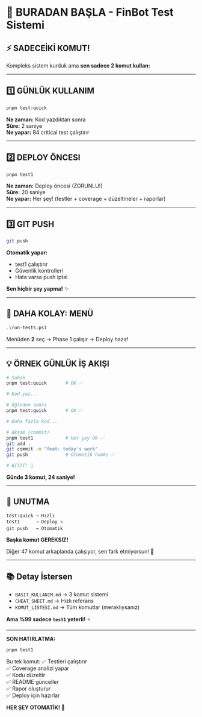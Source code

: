 # 🚀 BURADAN BAŞLA - FinBot Test Sistemi

## ⚡ SADECEİKİ KOMUT!

Kompleks sistem kurduk ama **sen sadece 2 komut kullan:**

---

## 1️⃣ GÜNLÜK KULLANIM

```bash
pnpm test:quick
```

**Ne zaman:** Kod yazdıktan sonra  
**Süre:** 2 saniye  
**Ne yapar:** 84 critical test çalıştırır

---

## 2️⃣ DEPLOY ÖNCESI

```bash
pnpm test1
```

**Ne zaman:** Deploy öncesi (ZORUNLU!)  
**Süre:** 20 saniye  
**Ne yapar:** Her şey! (testler + coverage + düzeltmeler + raporlar)

---

## 3️⃣ GIT PUSH

```bash
git push
```

**Otomatik yapar:**

- test1 çalıştırır
- Güvenlik kontrolleri
- Hata varsa push iptal

**Sen hiçbir şey yapma!** ✨

---

## 🎨 DAHA KOLAY: MENÜ

```bash
.\run-tests.ps1
```

Menüden **2** seç → Phase 1 çalışır → Deploy hazır!

---

## 💡 ÖRNEK GÜNLÜK İŞ AKIŞI

```bash
# Sabah
pnpm test:quick       # OK ✅

# Kod yaz...

# Öğleden sonra
pnpm test:quick       # OK ✅

# Daha fazla kod...

# Akşam (commit)
pnpm test1            # Her şey OK ✅
git add .
git commit -m "feat: today's work"
git push              # Otomatik hooks ✅

# BİTTİ! 🎉
```

**Günde 3 komut, 24 saniye!**

---

## 🎯 UNUTMA

```
test:quick → Hızlı
test1      → Deploy ⭐
git push   → Otomatik
```

**Başka komut GEREKSIZ!**

Diğer 47 komut arkaplanda çalışıyor, sen fark etmiyorsun! 🚀

---

## 📚 Detay İstersen

- `BASIT_KULLANIM.md` → 3 komut sistemi
- `CHEAT_SHEET.md` → Hızlı referans
- `KOMUT_LISTESI.md` → Tüm komutlar (meraklıysanız)

**Ama %99 sadece `test1` yeterli!** ⭐

---

**SON HATIRLATMA:**

```bash
pnpm test1
```

Bu tek komut:
✅ Testleri çalıştırır  
✅ Coverage analizi yapar  
✅ Kodu düzeltir  
✅ README günceller  
✅ Rapor oluşturur  
✅ Deploy için hazırlar

**HER ŞEY OTOMATİK! 🎉**
